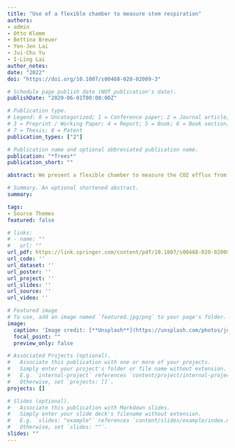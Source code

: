 ```yaml
---
title: "Use of a flexible chamber to measure stem respiration"
authors:
- admin
- Otto Klemm
- Bettina Breuer
- Yen-Jen Lai
- Jui-Chu Yu
- I-Ling Lai
author_notes:
date: "2022"
doi: "https://doi.org/10.1007/s00468-020-02009-3"

# Schedule page publish date (NOT publication's date).
publishDate: "2020-06-01T00:00:00Z"

# Publication type.
# Legend: 0 = Uncategorized; 1 = Conference paper; 2 = Journal article;
# 3 = Preprint / Working Paper; 4 = Report; 5 = Book; 6 = Book section;
# 7 = Thesis; 8 = Patent
publication_types: ["2"]

# Publication name and optional abbreviated publication name.
publication: "*Trees*"
publication_short: ""

abstract: We present a flexible chamber to measure the CO2 efflux from tree bark. The easy-to-use chamber is made of stainless steel and is clamped around an individual tree stem section; it uses a portable gas analyzer to retrieve the stem respiration value. Using the individual data points in combination with data from a forest inventory, the data can, in principle, be up-scaled to achieve the stand-scale stem respiration. We performed a feasibility study in a young forest plantation in tropical southern Taiwan, which yielded robust and meaningful results.

# Summary. An optional shortened abstract.
summary: 

tags:
- Source Themes
featured: false

# links:
# - name: ""
#   url: ""
url_pdf: https://link.springer.com/content/pdf/10.1007/s00468-020-02009-3.pdf
url_code: ''
url_dataset: ''
url_poster: ''
url_project: ''
url_slides: ''
url_source: ''
url_video: ''

# Featured image
# To use, add an image named `featured.jpg/png` to your page's folder. 
image:
  caption: 'Image credit: [**Unsplash**](https://unsplash.com/photos/jdD8gXaTZsc)'
  focal_point: ""
  preview_only: false

# Associated Projects (optional).
#   Associate this publication with one or more of your projects.
#   Simply enter your project's folder or file name without extension.
#   E.g. `internal-project` references `content/project/internal-project/index.md`.
#   Otherwise, set `projects: []`.
projects: []

# Slides (optional).
#   Associate this publication with Markdown slides.
#   Simply enter your slide deck's filename without extension.
#   E.g. `slides: "example"` references `content/slides/example/index.md`.
#   Otherwise, set `slides: ""`.
slides: ""
---
```


